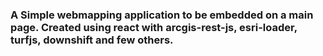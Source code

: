 ### A Simple webmapping application to be embedded on a main page. Created using react with arcgis-rest-js, esri-loader, turfjs, downshift and few others.
